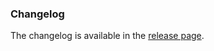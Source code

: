 ### Changelog

The changelog is available in the [release page](https://github.com/acifani/soccer-go/releases).
